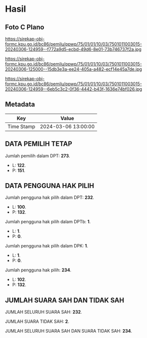 # Hasil

## Foto C Plano

https://sirekap-obj-formc.kpu.go.id/bc86/pemilu/ppwp/75/01/01/10/03/7501011003015-20240306-124959--f772a9d5-ecbd-49d6-8e01-73b746737f2a.jpg

https://sirekap-obj-formc.kpu.go.id/bc86/pemilu/ppwp/75/01/01/10/03/7501011003015-20240306-125000--15db3e3a-ee24-405a-a482-ecf14e45a7de.jpg

https://sirekap-obj-formc.kpu.go.id/bc86/pemilu/ppwp/75/01/01/10/03/7501011003015-20240306-124959--6eb5c3c2-0f36-4442-b43f-1636e74bf026.jpg


## Metadata

| Key        | Value               |
| ---------- | ------------------- |
| Time Stamp | 2024-03-06 13:00:00 |


## DATA PEMILIH TETAP

Jumlah pemilih dalam DPT: **273**.
 * L: **122**.
 * P: **151**.

## DATA PENGGUNA HAK PILIH

Jumlah pengguna hak pilih dalam DPT: **232**.
 * L: **100**.
 * P: **132**.

Jumlah pengguna hak pilih dalam DPTb: **1**.
 * L: **1**.
 * P: **0**.

Jumlah pengguna hak pilih dalam DPK: **1**.
 * L: **1**.
 * P: **0**.

Jumlah pengguna hak pilih: **234**.
 * L: **102**.
 * P: **132**.

## JUMLAH SUARA SAH DAN TIDAK SAH

JUMLAH SELURUH SUARA SAH: **232**.

JUMLAH SUARA TIDAK SAH: **2**.

JUMLAH SELURUH SUARA SAH DAN SUARA TIDAK SAH: **234**.


